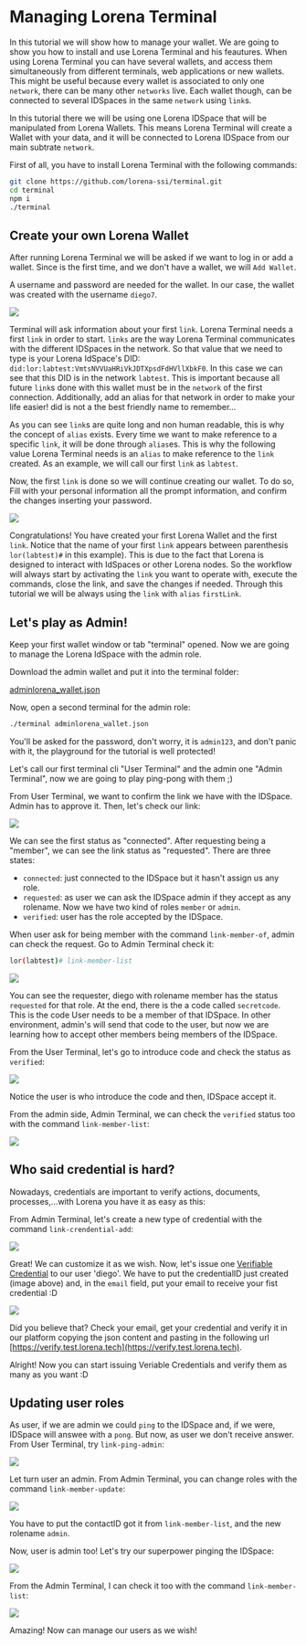 # Managing Lorena Terminal

In this tutorial we will show how to manage your wallet. We are going to show you how to install and use Lorena Terminal and his feautures. When using Lorena Terminal you can have several wallets, and access them simultaneously from different terminals, web applications or new wallets. This might be useful because every wallet is associated to only one `network`, there can be many other `networks` live. Each wallet though, can be connected to several IDSpaces in the same `network` using `link`s. 

In this tutorial there we will be using one Lorena IDSpace that will be manipulated from Lorena Wallets. This means Lorena Terminal will create a Wallet with your data, and it will be connected to Lorena IDSpace from our main subtrate `network`.

First of all, you have to install Lorena Terminal with the following commands:


```bash
git clone https://github.com/lorena-ssi/terminal.git
cd terminal
npm i
./terminal
```

## Create your own Lorena Wallet

After running Lorena Terminal we will be asked if we want to log in or add a wallet. Since is the first time, and we don't have a wallet, we will `Add Wallet`. 

A username and password are needed for the wallet. In our case, the wallet was created with the username `diego7`.

![](../images/tuto1/1.png)


Terminal will ask information about your first `link`. Lorena Terminal needs a first `link` in order to start. `links` are the way Lorena Terminal communicates with the different IDSpaces in the network. So that value that we need to type is your Lorena IdSpace's DID: `did:lor:labtest:VmtsNVVUaHRiVkJDTXpsdFdHVllXbkF0`. 
In this case we can see that this DID is in the network `labtest`. This is important because all future `link`s done with this wallet must be in the `network` of the first connection. Additionally, add an alias for that network in order to make your life easier! did is not a the best friendly name to remember...

As you can see `link`s are quite long and non human readable, this is why the concept of `alias`  exists. Every time we want to make reference to a specific `link`, it will be done through `alias`es. This is why the following value Lorena Terminal needs is an `alias` to make reference to the `link` created. As an example, we will call our first `link` as `labtest`.


Now, the first `link` is done so we will continue creating our wallet. To do so, Fill with your personal information all the prompt information, and confirm the changes inserting your password.

![](../images/tuto1/2.png)

Congratulations! You have created your first Lorena Wallet and the first `link`. Notice that the name of your first `link` appears between parenthesis `lor(labtest)#` in this example). This is due to the fact that Lorena is designed to interact with IdSpaces or other Lorena nodes. So the workflow will always start by activating the `link` you want to operate with, execute the commands, close the link, and save the changes if needed. Through this tutorial we will be always using the `link` with `alias` `firstLink`.


## Let's play as Admin!

Keep your first wallet window or tab "terminal" opened. Now we are going to manage the Lorena IdSpace with the admin role.

Download the admin wallet and put it into the terminal folder:

[adminlorena_wallet.json](../images/adminlorena_wallet.json)

Now, open a second terminal for the admin role:

```bash
./terminal adminlorena_wallet.json
```
You'll be asked for the password, don't worry, it is `admin123`, and don't panic with it, the playground for the tutorial is well protected!

Let's call our first terminal cli "User Terminal" and the admin one "Admin Terminal", now we are going to play ping-pong with them ;)

From User Terminal, we want to confirm the link we have with the IDSpace. Admin has to approve it. Then, let's check our link:


![](../images/tuto1/3.png)

We can see the first status as "connected". After requesting being a "member", we can see the link status as "requested". 
There are three states: 
- `connected`: just connected to the IDSpace but it hasn't assign us any role.
- `requested`: as user we can ask the IDSpace admin if they accept as any rolename. Now we have two kind of roles `member` or `admin`.
- `verified`: user has the role accepted by the IDSpace.

When user ask for being member with the command `link-member-of`, admin can check the request. Go to Admin Terminal check it:
```bash
lor(labtest)# link-member-list
```
![](../images/tuto1/4.png)


You can see the requester, diego with rolename member has the status `requested` for that role. At the end, there is the a code called `secretcode`. This is the code User needs to be a member of that IDSpace. In other environment, admin's will send that code to the user, but now we are learning how to accept other members being members of the IDSpace.

From the User Terminal, let's go to introduce code and check the status as `verified`:

![](../images/tuto1/5.png)

Notice the user is who introduce the code and then, IDSpace accept it. 

From the admin side, Admin Terminal, we can check the `verified` status too with the command `link-member-list`:

![](../images/tuto1/6.png)

## Who said credential is hard?

Nowadays, credentials are important to verify actions, documents, processes,...with Lorena you have it as easy as this:

From Admin Terminal, let's create a new type of credential with the command `link-crendential-add`:

![](../images/tuto1/7.png)

Great! We can customize it as we wish. Now, let's issue one [Verifiable Credential](../2_overview/credentials.md) to our user 'diego'. We have to put the credentialID just created (image above) and, in the `email` field, put your email to receive your fist credential :D

![](../images/tuto1/8.png)

Did you believe that? Check your email, get your credential and verify it in our platform copying the json content and pasting in the following url [https://verify.test.lorena.tech](https://verify.test.lorena.tech).

Alright! Now you can start issuing Veriable Credentials and verify them as many as you want :D



## Updating user roles

As user, if we are admin we could `ping` to the IDSpace and, if we were, IDSpace will answee with a `pong`. But now, as user we don't receive answer. From User Terminal, try `link-ping-admin`:

![](../images/tuto1/10.png)

Let turn user an admin. From Admin Terminal, you can change roles with the command `link-member-update`:

![](../images/tuto1/9.png)

You have to put the contactID got it from `link-member-list`, and the new rolename `admin`. 

Now, user is admin too! Let's try our superpower pinging the IDSpace:

![](../images/tuto1/12.png)

From the Admin Terminal, I can check it too with the command `link-member-list`:

![](../images/tuto1/13.png)

Amazing! Now can manage our users as we wish!
